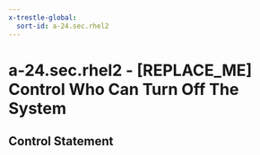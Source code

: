 ```yaml
---
x-trestle-global:
  sort-id: a-24.sec.rhel2
---
```


# a-24.sec.rhel2 - \[REPLACE_ME\] Control Who Can Turn Off The System

## Control Statement
